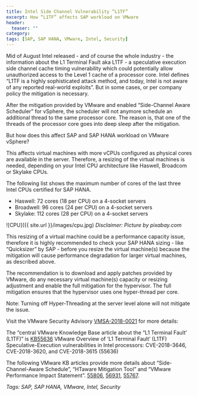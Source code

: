 ```yaml
---
title: Intel Side Channel Vulnerability “L1TF”
excerpt: How “L1TF” affects SAP workload on VMware
header:
  teaser: ""
category:
tags: [SAP, SAP HANA, VMware, Intel, Security]
---
```


Mid of August Intel released - and of course the whole industry - the information about the L1 Terminal Fault aka L1TF - a speculative execution side channel cache timing vulnerability which could potentially allow unauthorized access to the Level 1 cache of a processor core. Intel defines “L1TF is a highly sophisticated attack method, and today, Intel is not aware of any reported real-world exploits”. But in some cases, or per company policy the mitigation is necessary.

After the mitigation provided by VMware and enabled “Side-Channel Aware Scheduler” for vSphere, the scheduler will not anymore schedule an additional thread to the same processor core. The reason is, that one of the threads of the processor core goes into deep sleep after the mitigation.

But how does this affect SAP and SAP HANA workload on VMware vSphere?

This affects virtual machines with more vCPUs configured as physical cores are available in the server. Therefore, a resizing of the virtual machines is needed, depending on your Intel CPU architecture like Haswell, Broadcom or Skylake CPUs.

The following list shows the maximum number of cores of the last three Intel CPUs certified for SAP HANA.

* Haswell:    72 cores (18 per CPU) on a 4-socket servers
* Broadwell:  96 cores (24 per CPU) on a 4-socket servers
* Skylake:   112 cores (28 per CPU) on a 4-socket servers

![CPU]({{ site.url }}/images/cpu.jpg)
*Disclaimer: Picture by pixabay.com*

This resizing of a virtual machine could be a performance capacity issue, therefore it is highly recommended to check your SAP HANA sizing - like “Quicksizer” by SAP - before you resize the virtual machine(s) because the mitigation will cause performance degradation for larger virtual machines, as described above.

The recommendation is to download and apply patches provided by VMware, do any necessary virtual machine(s) capacity or resizing adjustment and enable the full mitigation for the hypervisor. The full mitigation ensures that the hypervisor uses one hyper-thread per core.

Note: Turning off Hyper-Threading at the server level alone will not mitigate the issue.

Visit the VMware Security Advisory [VMSA-2018-0021](https://www.vmware.com/security/advisories/VMSA-2018-0021.html) for more details:

The “central VMware Knowledge Base article about the “L1 Terminal Fault’ (L1TF)” is [KB55636](https://kb.vmware.com/s/article/55636)
VMware Overview of ‘L1 Terminal Fault’ (L1TF) Speculative-Execution vulnerabilities in Intel processors: CVE-2018-3646, CVE-2018-3620, and CVE-2018-3615 (55636)

The following VMware KB articles provide more details about “Side-Channel-Aware Schedule”, “HTaware Mitigation Tool” and “VMware Performance Impact Statement”.
[55806](https://kb.vmware.com/s/article/55806), [56931](https://kb.vmware.com/s/article/55806), [55767](https://kb.vmware.com/s/article/55806).

*Tags: SAP, SAP HANA, VMware, Intel, Security*
